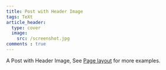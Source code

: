 ```yaml
---
title: Post with Header Image
tags: TeXt
article_header:
  type: cover
  image:
    src: /screenshot.jpg
comments : true
---
```


A Post with Header Image, See [Page layout](https://kitian616.github.io/jekyll-TeXt-theme/samples.html#page-layout) for more examples.

<!--more-->
